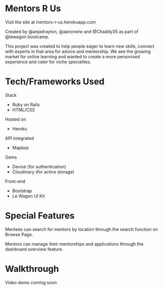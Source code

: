# Mentors R Us
Visit the site at mentors-r-us.herokuapp.com

Created by @anjadrayton, @aaronwlw and @Chaddy35 as part of @lewagon bootcamp.

This project was created to help people eager to learn new skills, connect with experts in that area for advice and mentorship. We see the growing market for online learning and wanted to create a more personised experience and cater for niche specialties.

# Tech/Frameworks Used

Stack
* Ruby on Rails
* HTML/CSS

Hosted on
* Heroku

API integrated
* Mapbox

Gems
* Devise (for authentication)
* Cloudinary (for active storage)

Front-end
* Bootstrap
* Le Wagon UI Kit

# Special Features
Mentees can search for mentors by location through the search function on Browse Page.

Mentors can manage their mentorships and applications through the dashboard overview feature.

# Walkthrough
Video demo coming soon
